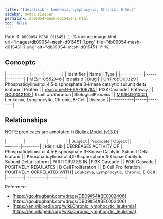 ```yaml
---
title: "Idelalisib - Leukemia, Lymphocytic, Chronic, B-Cell"
sidebar: mydoc_sidebar
permalink: db09054-mesh-d015451-1.html
toc: false 
---
```



Path ID: `DB09054_MESH_D015451_1`
{% include image.html url="images/db09054-mesh-d015451-1.png" file="db09054-mesh-d015451-1.png" alt="db09054-mesh-d015451-1" %}

## Concepts

|------------|------|---------|
| Identifier | Name | Type    |
|------------|------|---------|
| <a href="https://identifiers.org/MESH:C552946">MESH:C552946 </a> | Idelalisib | Drug |
| <a href="https://identifiers.org/UniProt:O00329">UniProt:O00329 </a> | Phosphatidylinositol 4,5-bisphosphate 3-kinase catalytic subunit delta isoform | Protein |
| <a href="https://identifiers.org/reactome:R-HSA-109704">reactome:R-HSA-109704 </a> | PI3K Cascade | Pathway |
| <a href="https://identifiers.org/GO:0042100">GO:0042100 </a> | B cell proliferation | BiologicalProcess |
| <a href="https://identifiers.org/MESH:D015451">MESH:D015451 </a> | Leukemia, Lymphocytic, Chronic, B-Cell | Disease |
|------------|------|---------|

## Relationships


NOTE: predicates are annotated in <a href="https://github.com/biolink/biolink-model/releases/tag/v1.3.0">Biolink Model (v1.3.0)</a>

|---------|-----------|---------|
| Subject | Predicate | Object  |
|---------|-----------|---------|
| Idelalisib | DECREASES ACTIVITY OF | Phosphatidylinositol 4,5-Bisphosphate 3-Kinase Catalytic Subunit Delta Isoform |
| Phosphatidylinositol 4,5-Bisphosphate 3-Kinase Catalytic Subunit Delta Isoform | PARTICIPATES IN | Pi3K Cascade |
| Pi3K Cascade | POSITIVELY REGULATES | B Cell Proliferation |
| B Cell Proliferation | POSITIVELY CORRELATED WITH | Leukemia, Lymphocytic, Chronic, B-Cell |
|---------|-----------|---------|

Reference: 
  - [https://go.drugbank.com/drugs/DB09054#BE0002406](https://go.drugbank.com/drugs/DB09054#BE0002406)
  - [https://en.wikipedia.org/wiki/Chronic_lymphocytic_leukemia](https://en.wikipedia.org/wiki/Chronic_lymphocytic_leukemia)
